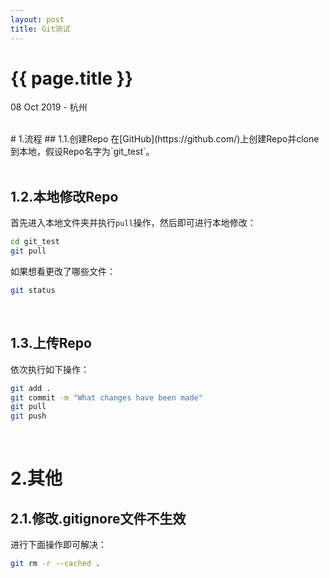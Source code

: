 ```yaml
---
layout: post
title: Git测试
---
```


{{ page.title }}
================

<p class="meta">08 Oct 2019 - 杭州</p>

<br> 
# 1.流程
## 1.1.创建Repo
在[GitHub](https://github.com/)上创建Repo并clone到本地，假设Repo名字为`git_test`。
<br><br>

## 1.2.本地修改Repo
首先进入本地文件夹并执行`pull`操作，然后即可进行本地修改：
```bash
cd git_test
git pull
```

如果想看更改了哪些文件：

```bash
git status
```
<br>

## 1.3.上传Repo
依次执行如下操作：
```bash
git add .
git commit -m "What changes have been made"
git pull
git push
```
<br>

# 2.其他
## 2.1.修改.gitignore文件不生效
进行下面操作即可解决：
```bash
git rm -r --cached .
```

<br>